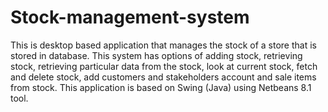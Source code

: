 # Stock-management-system
This is desktop based application that manages the stock of a store that is stored in database. This system has options of adding stock, retrieving stock, retrieving particular data from the stock, look at current stock, fetch and delete stock, add customers and stakeholders account and sale items from stock. This application is based on Swing (Java) using Netbeans 8.1 tool.
